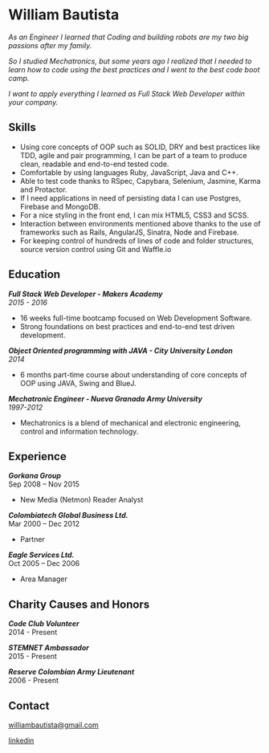 William Bautista
================

*As an Engineer I learned that Coding and building robots are my two big passions after my family.*

*So I studied Mechatronics, but some years ago I realized that I needed to learn how to code using the best practices and I went to the best code boot camp.*

*I want to apply everything I learned as Full Stack Web Developer within your company.*


Skills
------
* Using core concepts of OOP such as SOLID, DRY and best practices like TDD, agile and pair programming, I can be part of a team to produce clean, readable and end-to-end tested code.
* Comfortable by using languages Ruby, JavaScript, Java and C++.
* Able to test code thanks to RSpec, Capybara, Selenium, Jasmine, Karma and Protactor.
* If I need applications in need of persisting data I can use Postgres, Firebase and MongoDB.
* For a nice styling in the front end, I can mix HTML5, CSS3 and SCSS.
* Interaction between environments mentioned above thanks to the use of frameworks such as Rails, AngularJS, Sinatra, Node and Firebase.
* For keeping control of hundreds of lines of code and folder structures, source version control using Git and Waffle.io

Education
---------

**_Full Stack Web Developer - Makers Academy_**    
_2015 - 2016_

* 16 weeks full-time bootcamp focused on Web Development Software.
* Strong foundations on best practices and end-to-end test driven development.  


**_Object Oriented programming with JAVA - City University London_**  
_2014_

* 6 months part-time course about understanding of core concepts of OOP using JAVA, Swing and BlueJ.


**_Mechatronic Engineer - Nueva Granada Army University_**  
_1997-2012_

* Mechatronics is a blend of mechanical and electronic engineering, control and information technology.


Experience
----------
**_Gorkana Group_**  
Sep 2008 – Nov 2015
* New Media (Netmon) Reader Analyst  

**_Colombiatech Global Business Ltd._**  
Mar 2000 – Dec 2012  
* Partner  

**_Eagle Services Ltd._**  
Oct 2005 – Dec 2006  
* Area Manager  


Charity Causes and Honors
-------------------------

**_Code Club Volunteer_**  
2014 - Present


**_STEMNET Ambassador_**  
2015 - Present


**_Reserve Colombian Army Lieutenant_**  
2006 - Present

Contact
-------
williambautista@gmail.com

[linkedin](https://uk.linkedin.com/in/willibaur)
